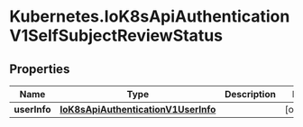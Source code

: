 # Kubernetes.IoK8sApiAuthenticationV1SelfSubjectReviewStatus

## Properties

Name | Type | Description | Notes
------------ | ------------- | ------------- | -------------
**userInfo** | [**IoK8sApiAuthenticationV1UserInfo**](IoK8sApiAuthenticationV1UserInfo.md) |  | [optional] 


